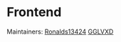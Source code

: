 # Frontend
Maintainers:
[Ronalds13424](https://github.com/Ronalds13424)
[GGLVXD](https://github.com/GGLVXD)
